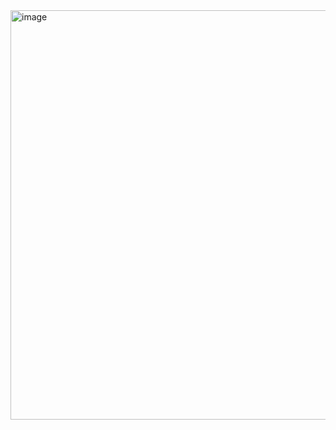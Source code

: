 <img width="1358" height="655" alt="image" src="https://github.com/user-attachments/assets/1e291311-b164-44c6-b481-9e3c0d32cd47" />
